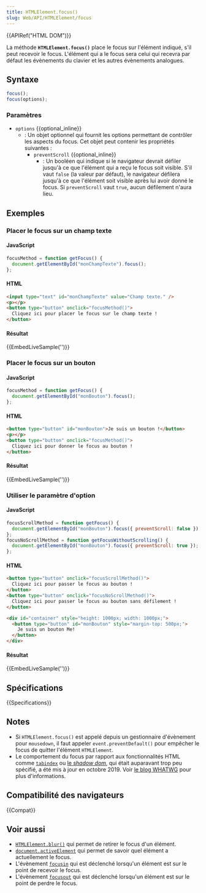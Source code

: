 ```yaml
---
title: HTMLElement.focus()
slug: Web/API/HTMLElement/focus
---
```


{{APIRef("HTML DOM")}}

La méthode **`HTMLElement.focus()`** place le focus sur l'élément indiqué, s'il peut recevoir le focus. L'élément qui a le focus sera celui qui recevra par défaut les évènements du clavier et les autres évènements analogues.

## Syntaxe

```js
focus();
focus(options);
```

### Paramètres

- `options` {{optional_inline}}
  - : Un objet optionnel qui fournit les options permettant de contrôler les aspects du focus. Cet objet peut contenir les propriétés suivantes&nbsp;:
    - `preventScroll` {{optional_inline}}
      - : Un booléen qui indique si le navigateur devrait défiler jusqu'à ce que l'élément qui a reçu le focus soit visible. S'il vaut `false` (la valeur par défaut), le navigateur défilera jusqu'à ce que l'élément soit visible après lui avoir donné le focus. Si `preventScroll` vaut `true`, aucun défilement n'aura lieu.

## Exemples

### Placer le focus sur un champ texte

#### JavaScript

```js
focusMethod = function getFocus() {
  document.getElementById("monChampTexte").focus();
};
```

#### HTML

```html
<input type="text" id="monChampTexte" value="Champ texte." />
<p></p>
<button type="button" onclick="focusMethod()">
  Cliquez ici pour placer le focus sur le champ texte !
</button>
```

#### Résultat

{{EmbedLiveSample('')}}

### Placer le focus sur un bouton

#### JavaScript

```js
focusMethod = function getFocus() {
  document.getElementById("monBouton").focus();
};
```

#### HTML

```html
<button type="button" id="monBouton">Je suis un bouton !</button>
<p></p>
<button type="button" onclick="focusMethod()">
  Cliquez ici pour donner le focus au bouton !
</button>
```

#### Résultat

{{EmbedLiveSample('')}}

### Utiliser le paramètre d'option

#### JavaScript

```js
focusScrollMethod = function getFocus() {
  document.getElementById("monBouton").focus({ preventScroll: false });
};
focusNoScrollMethod = function getFocusWithoutScrolling() {
  document.getElementById("monBouton").focus({ preventScroll: true });
};
```

#### HTML

```html
<button type="button" onclick="focusScrollMethod()">
  Cliquez ici pour passer le focus au bouton !
</button>
<button type="button" onclick="focusNoScrollMethod()">
  Cliquez ici pour passer le focus au bouton sans défilement !
</button>

<div id="container" style="height: 1000px; width: 1000px;">
  <button type="button" id="monBouton" style="margin-top: 500px;">
    Je suis un bouton Me!
  </button>
</div>
```

#### Résultat

{{EmbedLiveSample('')}}

## Spécifications

{{Specifications}}

## Notes

- Si `HTMLElement.focus()` est appelé depuis un gestionnaire d'évènement pour `mousedown`, il faut appeler `event.preventDefault()` pour empêcher le focus de quitter l'élément
  `HTMLElement`.
- Le comportement du focus par rapport aux fonctionnalités HTML comme [`tabindex`](/fr/docs/Web/HTML/Reference/Global_attributes#attr-tabindex) ou [le <i lang="en">shadow dom</i>](/fr/docs/Glossary/Shadow_tree), qui était auparavant trop peu spécifié, a été mis à jour en octobre 2019. Voir [le blog WHATWG](https://blog.whatwg.org/focusing-on-focus) pour plus d'informations.

## Compatibilité des navigateurs

{{Compat}}

## Voir aussi

- [`HTMLElement.blur()`](/fr/docs/Web/API/HTMLElement/blur) qui permet de retirer le focus d'un élément.
- [`document.activeElement`](/fr/docs/Web/API/Document/activeElement) qui permet de savoir quel élément a actuellement le focus.
- L'évènement [`focusin`](/fr/docs/Web/API/Element/focusin_event) qui est déclenché lorsqu'un élément est sur le point de recevoir le focus.
- L'évènement [`focusout`](/fr/docs/Web/API/Element/focusout_event) qui est déclenché lorsqu'un élément est sur le point de perdre le focus.
